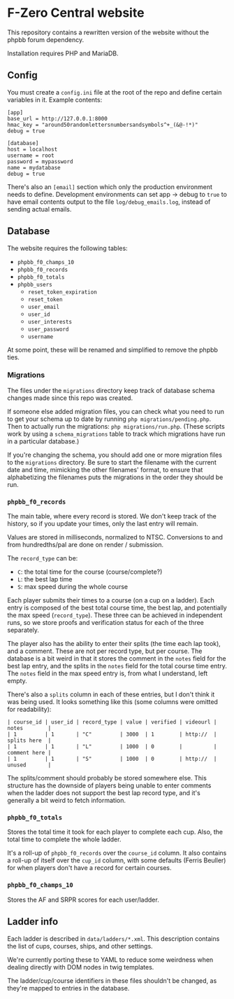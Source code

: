 # F-Zero Central website

This repository contains a rewritten version of the website without the phpbb
forum dependency.

Installation requires PHP and MariaDB.


## Config

You must create a `config.ini` file at the root of the repo and define certain variables in it. Example contents:

```
[app]
base_url = http://127.0.0.1:8000
hmac_key = "around50randomlettersnumbersandsymbols^+_(&@-!*)"
debug = true

[database]
host = localhost
username = root
password = mypassword
name = mydatabase
debug = true
```

There's also an `[email]` section which only the production environment needs to define. Development environments can set app -> debug to `true` to have email contents output to the file `log/debug_emails.log`, instead of sending actual emails.


## Database

The website requires the following tables:

- `phpbb_f0_champs_10`
- `phpbb_f0_records`
- `phpbb_f0_totals`
- `phpbb_users`
  - `reset_token_expiration`
  - `reset_token`
  - `user_email`
  - `user_id`
  - `user_interests`
  - `user_password`
  - `username`

At some point, these will be renamed and simplified to remove the phpbb ties.

### Migrations

The files under the `migrations` directory keep track of database schema changes made since this repo was created.

If someone else added migration files, you can check what you need to run to get your schema up to date by running `php migrations/pending.php`. Then to actually run the migrations: `php migrations/run.php`. (These scripts work by using a `schema_migrations` table to track which migrations have run in a particular database.)

If you're changing the schema, you should add one or more migration files to the `migrations` directory. Be sure to start the filename with the current date and time, mimicking the other filenames' format, to ensure that alphabetizing the filenames puts the migrations in the order they should be run.

### `phpbb_f0_records`

The main table, where every record is stored. We don't keep track of the
history, so if you update your times, only the last entry will remain.

Values are stored in milliseconds, normalized to NTSC. Conversions to and from
hundredths/pal are done on render / submission.

The `record_type` can be:
- `C`: the total time for the course (course/complete?)
- `L`: the best lap time
- `S`: max speed during the whole course

Each player submits their times to a course (on a cup on a ladder). Each entry
is composed of the best total course time, the best lap, and potentially the
max speed (`record_type`). These three can be achieved in independent runs, so
we store proofs and verification status for each of the three separately.

The player also has the ability to enter their splits (the time each lap took),
and a comment. These are not per record type, but per course. The database is a
bit weird in that it stores the comment in the `notes` field for the best lap
entry, and the splits in the `notes` field for the total course time entry. The
`notes` field in the max speed entry is, from what I understand, left empty.

There's also a `splits` column in each of these entries, but I don't think it
was being used. It looks something like this (some columns were omitted for
readability):

```
| course_id | user_id | record_type | value | verified | videourl | notes        |
| 1         | 1       | "C"         | 3000  | 1        | http://  | splits here  |
| 1         | 1       | "L"         | 1000  | 0        |          | comment here |
| 1         | 1       | "S"         | 1000  | 0        | http://  | unused       |
```

The splits/comment should probably be stored somewhere else. This structure has
the downside of players being unable to enter comments when the ladder does not
support the best lap record type, and it's generally a bit weird to fetch
information.

### `phpbb_f0_totals`

Stores the total time it took for each player to complete each cup. Also, the total
time to complete the whole ladder.

It's a roll-up of `phpbb_f0_records` over the `course_id` column. It also
contains a roll-up of itself over the `cup_id` column, with some defaults
(Ferris Beuller) for when players don't have a record for certain courses.

### `phpbb_f0_champs_10`

Stores the AF and SRPR scores for each user/ladder.


## Ladder info

Each ladder is described in `data/ladders/*.xml`. This description contains the list
of cups, courses, ships, and other settings.

We're currently porting these to YAML to reduce some weirdness when dealing directly
with DOM nodes in twig templates.

The ladder/cup/course identifiers in these files shouldn't be changed, as
they're mapped to entries in the database.
